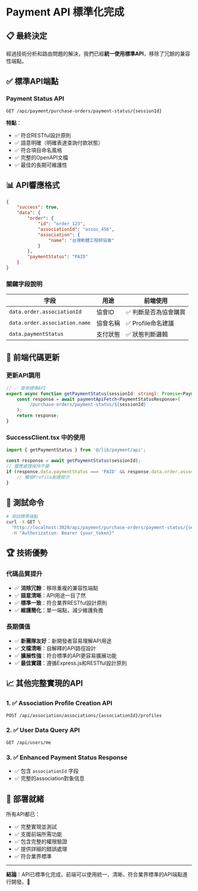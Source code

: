 # Payment API 標準化完成

## 📋 最終決定

經過技術分析和路由問題的解決，我們已經**統一使用標準API**，移除了冗餘的兼容性端點。

## ✅ **標準API端點**

### Payment Status API
```
GET /api/payment/purchase-orders/payment-status/{sessionId}
```

**特點**：
- ✅ 符合RESTful設計原則
- ✅ 語意明確（明確表達查詢付款狀態）
- ✅ 符合項目命名風格
- ✅ 完整的OpenAPI文檔
- ✅ 最佳的長期可維護性

## 📊 **API響應格式**

```json
{
    "success": true,
    "data": {
        "order": {
            "id": "order_123",
            "associationId": "assoc_456",
            "association": {
                "name": "台灣軟體工程師協會"
            }
        },
        "paymentStatus": "PAID"
    }
}
```

### 關鍵字段說明

| 字段 | 用途 | 前端使用 |
|-----|------|---------|
| `data.order.associationId` | 協會ID | ✅ 判斷是否為協會購買 |
| `data.order.association.name` | 協會名稱 | ✅ Profile命名建議 |
| `data.paymentStatus` | 支付狀態 | ✅ 狀態判斷邏輯 |

## 🔧 **前端代碼更新**

### 更新API調用
```typescript
// ✅ 使用標準API
export async function getPaymentStatus(sessionId: string): Promise<PaymentStatusResponse> {
    const response = await paymentApiFetch<PaymentStatusResponse>(
        `/purchase-orders/payment-status/${sessionId}`
    );
    return response;
}
```

### SuccessClient.tsx 中的使用
```typescript
import { getPaymentStatus } from '@/lib/payment/api';

const response = await getPaymentStatus(sessionId);
// 響應處理保持不變
if (response.data.paymentStatus === 'PAID' && response.data.order.associationId) {
    // 觸發Profile創建提示
}
```

## 🧪 **測試命令**

```bash
# 測試標準端點
curl -X GET \
  "http://localhost:3020/api/payment/purchase-orders/payment-status/{sessionId}" \
  -H "Authorization: Bearer {your_token}"
```

## 🏆 **技術優勢**

### 代碼品質提升
- ✅ **消除冗餘**：移除重複的兼容性端點
- ✅ **語意清晰**：API用途一目了然
- ✅ **標準一致**：符合業界RESTful設計原則
- ✅ **維護簡化**：單一端點，減少維護負擔

### 長期價值
- ✅ **新團隊友好**：新開發者容易理解API用途
- ✅ **文檔清晰**：自解釋的API路徑設計
- ✅ **擴展性強**：符合標準的API更容易擴展功能
- ✅ **最佳實踐**：遵循Express.js和RESTful設計原則

## 📈 **其他完整實現的API**

### 1. ✅ Association Profile Creation API
```
POST /api/association/associations/{associationId}/profiles
```

### 2. ✅ User Data Query API
```
GET /api/users/me
```

### 3. ✅ Enhanced Payment Status Response
- ✅ 包含 `associationId` 字段
- ✅ 完整的association對象信息

## 🚀 **部署就緒**

所有API都已：
- ✅ 完整實現並測試
- ✅ 支援前端所需功能
- ✅ 包含完整的權限驗證
- ✅ 提供詳細的錯誤處理
- ✅ 符合業界標準

---

**結論**：API已標準化完成，前端可以使用統一、清晰、符合業界標準的API端點進行開發。🎯 